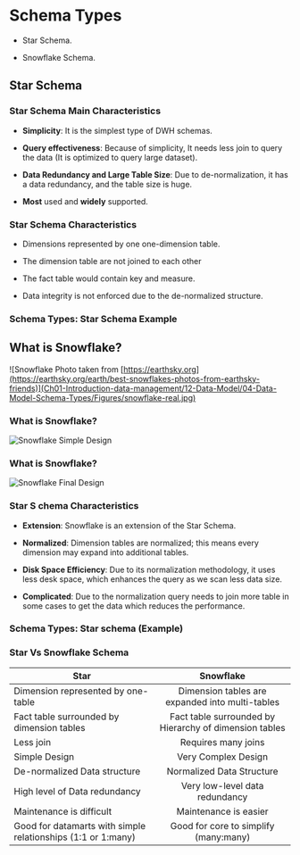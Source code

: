 # Schema Types

-   Star Schema.

-   Snowflake Schema.

## Star Schema 

### Star Schema Main Characteristics

-   **Simplicity**: It is the simplest type of DWH schemas.

-   **Query effectiveness**: Because of simplicity, It needs less join to query the data (It is optimized to query large dataset).

-   **Data Redundancy and Large Table Size**: Due to de-normalization, it has a data redundancy, and the table size is huge.

-   **Most** used and **widely** supported.

### Star Schema Characteristics

-   Dimensions represented by one one-dimension table.

-   The dimension table are not joined to each other

-   The fact table would contain key and measure.

-   Data integrity is not enforced due to the de-normalized structure.

### Schema Types: Star Schema Example

## What is Snowflake?

![Snowflake Photo taken from
[https://earthsky.org](https://earthsky.org/earth/best-snowflakes-photos-from-earthsky-friends)](Ch01-Introduction-data-management/12-Data-Model/04-Data-Model-Schema-Types/Figures/snowflake-real.jpg)

### What is Snowflake?

![Snowflake Simple
Design](Ch01-Introduction-data-management/12-Data-Model/04-Data-Model-Schema-Types/Figures/Snowflakes-PNG-File.png)

### What is Snowflake?

![Snowflake Final
Design](Ch01-Introduction-data-management/12-Data-Model/04-Data-Model-Schema-Types/Figures/Frozen-Snowflake-PNG-File.png)

### Star S chema Characteristics

-   **Extension**: Snowflake is an extension of the Star Schema.

-   **Normalized**: Dimension tables are normalized; this means every dimension may expand into additional tables.

-   **Disk Space Efficiency**: Due to its normalization methodology, it uses less desk space, which enhances the query as we scan less data size.

-   **Complicated**: Due to the normalization query needs to join more table in some cases to get the data which reduces the performance.

### Schema Types: Star schema (Example)

### Star Vs Snowflake Schema

| Star   |      Snowflake  |
|----------|:-------------:|
| Dimension represented by one-table | Dimension tables are expanded into multi-tables |
| Fact table surrounded by dimension tables | Fact table surrounded by Hierarchy of dimension tables   |
| Less join | Requires many joins |
| Simple Design | Very Complex Design |
| De-normalized Data structure | Normalized Data Structure |
| High level of Data redundancy | Very low-level data redundancy |
| Maintenance is difficult  | Maintenance is easier |
| Good for datamarts with simple relationships (1:1 or 1:many) | Good for core to simplify (many:many) |